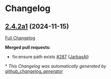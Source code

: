 # Changelog

## [2.4.2a1](https://github.com/OpenVoiceOS/OVOS-workshop/tree/2.4.2a1) (2024-11-15)

[Full Changelog](https://github.com/OpenVoiceOS/OVOS-workshop/compare/2.4.1...2.4.2a1)

**Merged pull requests:**

- fix:ensure path exists [\#287](https://github.com/OpenVoiceOS/OVOS-workshop/pull/287) ([JarbasAl](https://github.com/JarbasAl))



\* *This Changelog was automatically generated by [github_changelog_generator](https://github.com/github-changelog-generator/github-changelog-generator)*
